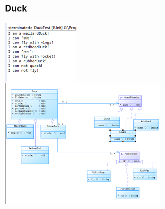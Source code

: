 # Duck
##
![image](https://raw.githubusercontent.com/lyf302526/Duck/master/images/testResult.png)
![image](https://raw.githubusercontent.com/lyf302526/Duck/master/images/类图.png)
